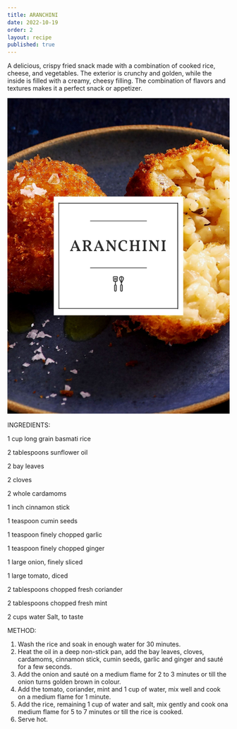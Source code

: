 ```yaml
---
title: ARANCHINI
date: 2022-10-19
order: 2
layout: recipe
published: true
---
```

A delicious, crispy fried snack made with a combination of cooked rice, cheese, and vegetables. The exterior is crunchy and golden, while the inside is filled with a creamy, cheesy filling. The combination of flavors and textures makes it a perfect snack or appetizer.

![Delicious Plate of Toast, Blueberries and Bananas, covered in sticky maple syrup](../uploads/7.jpg "Photo by Joseph Smart")

INGREDIENTS: 

1 cup long grain basmati rice

 2 tablespoons sunflower oil 

2 bay leaves 

2 cloves 

2 whole cardamoms 

1 inch cinnamon stick 

1 teaspoon cumin seeds

1 teaspoon finely chopped garlic 

1 teaspoon finely chopped ginger 

1 large onion, finely sliced 

1 large tomato, diced 

2 tablespoons chopped fresh coriander

 2 tablespoons chopped fresh mint 

2 cups water Salt, to taste 

METHOD: 

1. Wash the rice and soak in enough water for 30 minutes. 
2. Heat the oil in a deep non-stick pan, add the bay leaves, cloves, cardamoms, cinnamon stick, cumin seeds, garlic and ginger and sauté for a few seconds. 
3. Add the onion and sauté on a medium flame for 2 to 3 minutes or till the onion turns golden brown in colour. 
4. Add the tomato, coriander, mint and 1 cup of water, mix well and cook on a medium flame for 1 minute.
5. Add the rice, remaining 1 cup of water and salt, mix gently and cook ona medium flame for 5 to 7 minutes or till the rice is cooked.
6. Serve hot.